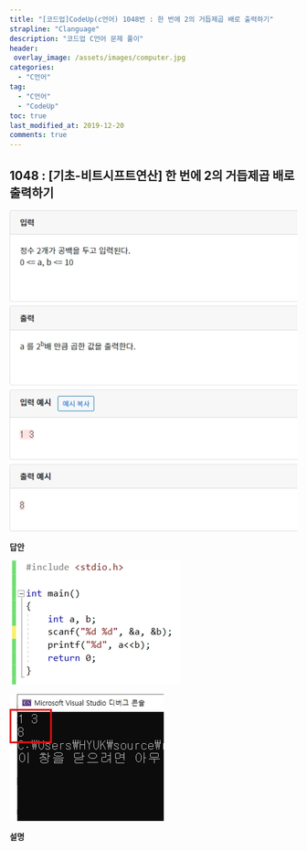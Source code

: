 ```yaml
---
title: "[코드업]CodeUp(c언어) 1048번 : 한 번에 2의 거듭제곱 배로 출력하기"
strapline: "Clanguage"
description: "코드업 C언어 문제 풀이"
header:
 overlay_image: /assets/images/computer.jpg
categories:
  - "C언어"
tag:
  - "C언어"
  - "CodeUp"
toc: true
last_modified_at: 2019-12-20
comments: true
---
```


## 1048 : [기초-비트시프트연산] 한 번에 2의 거듭제곱 배로 출력하기

![c1048](/assets/images/c1048.jpg)

**답안**<br>

![c1048](/assets/images/c1048-2.jpg)

![c1048](/assets/images/c1048-1.jpg)

**설명**

